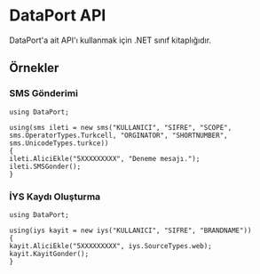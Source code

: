 # DataPort API
DataPort'a ait API'ı kullanmak için .NET sınıf kitaplığıdır.

## Örnekler

### SMS Gönderimi

```
using DataPort;
```

```
using(sms ileti = new sms("KULLANICI", "SIFRE", "SCOPE", sms.OperatorTypes.Turkcell, "ORGINATOR", "SHORTNUMBER", sms.UnicodeTypes.turkce))
{
ileti.AliciEkle("5XXXXXXXXX", "Deneme mesajı.");
ileti.SMSGonder();
}
```

### İYS Kaydı Oluşturma

```
using DataPort;
```

```
using(iys kayit = new iys("KULLANICI", "SIFRE", "BRANDNAME"))
{
kayit.AliciEkle("5XXXXXXXXX", iys.SourceTypes.web);
kayit.KayitGonder();
}
```
